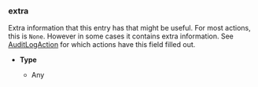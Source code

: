 ### extra [](https://discordpy.readthedocs.io/en/v1.7.3/api.html#discord.AuditLogEntry.extra)

Extra information that this entry has that might be useful. For most actions, this is `None`. However in some cases it contains extra information. See [AuditLogAction](discord/Enumerations/AuditLogAction) for which actions have this field filled out.

- **Type**

	- Any

